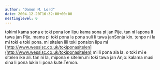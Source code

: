 ```yaml
---
author: "Damon M. Lord"
date: 2004-12-20T16:32:00+00:00
nestinglevel: 0
---
```

tokimi kama sona e toki pona lon lipu kama sona pi jan Pije. tan ni lapona li tawa jan Pije. mama pi toki pona la pona suli li tawa janSonja kin. tenpo ni la mi toki e toki pona. mi sitelen lili toki ponalon lipu mi [http://www.wessisc.co.uk/tokiponasitelen](http://www.wessisc.co.uk/tokiponasitelen) mi li pona ala la, o toki mi e sitelen ike ali. tan ni la, mipona e sitelen.mi toki tawa jan Anjo: kalama musi sina li pona lukin li pona kute.Temon.